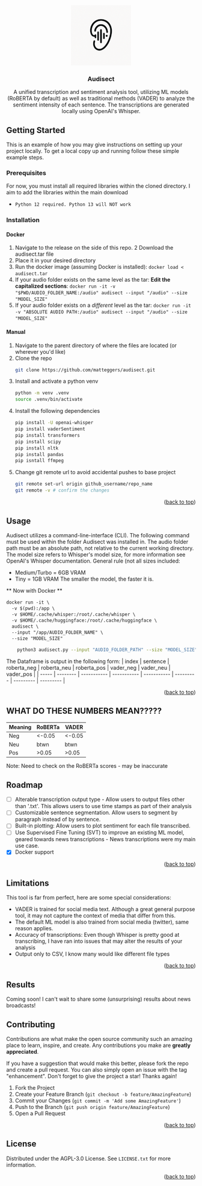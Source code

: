 <!-- Improved compatibility of back to top link: See: https://github.com/othneildrew/Best-README-Template/pull/73 -->
<a id="readme-top"></a>
<!--
*** Thanks for checking out the Best-README-Template. If you have a suggestion
*** that would make this better, please fork the repo and create a pull request
*** or simply open an issue with the tag "enhancement".
*** Don't forget to give the project a star!
*** Thanks again! Now go create something AMAZING! :D
-->



<!-- PROJECT SHIELDS -->
<!--
*** I'm using markdown "reference style" links for readability.
*** Reference links are enclosed in brackets [ ] instead of parentheses ( ).
*** See the bottom of this document for the declaration of the reference variables
*** for contributors-url, forks-url, etc. This is an optional, concise syntax you may use.
*** https://www.markdownguide.org/basic-syntax/#reference-style-links

[![Contributors][contributors-shield]][contributors-url]
[![Forks][forks-shield]][forks-url]
[![Stargazers][stars-shield]][stars-url]
[![Issues][issues-shield]][issues-url]
[![project_license][license-shield]][license-url]
[![LinkedIn][linkedin-shield]][linkedin-url]
-->


<!-- PROJECT LOGO -->
<br />
<div align="center">
  <a href="https://github.com/github_username/repo_name">
    <img src="images/audisectLogoTwo.png" alt="Logo" width="160" height="160">
  </a>

<h3 align="center">Audisect</h3>

  <p align="center">
    A unified transcription and sentiment analysis tool, utilizing ML models (RoBERTA by default) as well as traditional methods (VADER) to analyze the sentiment intensity of each sentence. The transcriptions are generated locally using OpenAI's Whisper.
    <br />
    <!--
    <a href="https://github.com/github_username/repo_name"><strong>Explore the docs »</strong></a>
    <br />
    <br />
    <a href="https://github.com/github_username/repo_name">View Demo</a>
    &middot;
    <a href="https://github.com/github_username/repo_name/issues/new?labels=bug&template=bug-report---.md">Report Bug</a>
    &middot;
    <a href="https://github.com/github_username/repo_name/issues/new?labels=enhancement&template=feature-request---.md">Request Feature</a>
    -->
  </p>
</div>



<!-- TABLE OF CONTENTS 
<details>
  <summary>Table of Contents</summary>
  <ol>
    <li>
      <a href="#about-the-project">About The Project</a>
      <ul>
        <li><a href="#built-with">Built With</a></li>
      </ul>
    </li>
    <li>
      <a href="#getting-started">Getting Started</a>
      <ul>
        <li><a href="#prerequisites">Prerequisites</a></li>
        <li><a href="#installation">Installation</a></li>
      </ul>
    </li>
    <li><a href="#usage">Usage</a></li>
    <li><a href="#roadmap">Roadmap</a></li>
    <li><a href="#contributing">Contributing</a></li>
    <li><a href="#license">License</a></li>
    <li><a href="#contact">Contact</a></li>
    <li><a href="#acknowledgments">Acknowledgments</a></li>
  </ol>
</details>
-->


<!-- ABOUT THE PROJECT 
## About The Project

[![Product Name Screen Shot][product-screenshot]](https://example.com)

Here's a blank template to get started. To avoid retyping too much info, do a search and replace with your text editor for the following: `github_username`, `repo_name`, `twitter_handle`, `linkedin_username`, `email_client`, `email`, `project_title`, `project_description`, `project_license`

<p align="right">(<a href="#readme-top">back to top</a>)</p>
-->

<!--
### Built With

* [![Next][Next.js]][Next-url]
* [![React][React.js]][React-url]
* [![Vue][Vue.js]][Vue-url]
* [![Angular][Angular.io]][Angular-url]
* [![Svelte][Svelte.dev]][Svelte-url]
* [![Laravel][Laravel.com]][Laravel-url]
* [![Bootstrap][Bootstrap.com]][Bootstrap-url]
* [![JQuery][JQuery.com]][JQuery-url]

<p align="right">(<a href="#readme-top">back to top</a>)</p>
-->


<!-- GETTING STARTED -->
## Getting Started

This is an example of how you may give instructions on setting up your project locally.
To get a local copy up and running follow these simple example steps.


### Prerequisites

For now, you must install all required libraries within the cloned directory. I aim to add the libraries within the main download

* 
  ```sh
  Python 12 required. Python 13 will NOT work
  ```

### Installation

#### Docker
1. Navigate to the release on the side of this repo.
2 Download the audisect.tar file
3. Place it in your desired directory
4. Run the docker image (assuming Docker is installed): ```docker load < audisect.tar```
5. If your audio folder exists on the same level as the tar: **Edit the capitalized sections**: ```docker run -it -v "$PWD/AUDIO_FOLDER_NAME:/audio" audisect --input "/audio" --size "MODEL_SIZE"``` 
6. If your audio folder exists on a *different* level as the tar: ```docker run -it -v "ABSOLUTE AUDIO PATH:/audio" audisect --input "/audio" --size "MODEL_SIZE"``` 

#### Manual 
1. Navigate to the parent directory of where the files are located (or wherever you'd like)
2. Clone the repo
   ```sh
   git clone https://github.com/matteggers/audisect.git
   ```
3. Install and activate a python venv
   ```sh
   python -m venv .venv
   source .venv/bin/activate
   ```
4. Install the following dependencies
   ```sh
   pip install -U openai-whisper
   pip install vaderSentiment
   pip install transformers
   pip install scipy
   pip install nltk
   pip install pandas
   pip isntall ffmpeg
   ```
5. Change git remote url to avoid accidental pushes to base project
   ```sh
   git remote set-url origin github_username/repo_name
   git remote -v # confirm the changes
   ```

<p align="right">(<a href="#readme-top">back to top</a>)</p>



<!-- USAGE EXAMPLES -->
## Usage

Audisect utilizes a command-line-interface (CLI). The following command must be used within the folder Audisect was installed in. The audio folder path must be an absolute path, not relative to the current working directory. The model size refers to Whisper's model size, for more information see OpenAI's Whisper documentation.
General rule (not all sizes included: 
* Medium/Turbo = 6GB VRAM
* Tiny         = 1GB VRAM
The smaller the model, the faster it is.

** Now with Docker **
```
docker run -it \
  -v $(pwd):/app \
  -v $HOME/.cache/whisper:/root/.cache/whisper \
  -v $HOME/.cache/huggingface:/root/.cache/huggingface \
  audisect \
  --input "/app/AUDIO_FOLDER_NAME" \
  --size "MODEL_SIZE"
```


```sh
    python3 audisect.py --input "AUDIO_FOLDER_PATH" --size "MODEL_SIZE"
```
The Dataframe is output in the following form:
| index | sentence | roberta_neg | roberta_neu | roberta_pos | vader_neg | vader_neu | vader_pos | 
| ----- | -------- | ----------- | ----------- | ----------- | --------- | --------- | --------- | 

<p align="right">(<a href="#readme-top">back to top</a>)</p>

## WHAT DO THESE NUMBERS MEAN?????

| Meaning | RoBERTa | VADER | 
| ------- | ------- | ----- |
|   Neg   | <-0.05  | <-0.05|
|   Neu   | btwn    | btwn  |
|   Pos   | >0.05   | >0.05 |

Note: Need to check on the RoBERTa scores - may be inaccurate

<!-- ROADMAP -->
## Roadmap

- [ ] Alterable transcription output type - Allow users to output files other than      '.txt'. This allows users to use time stamps as part of their analysis
- [ ] Customizable sentence segmentation. Allow users to segment by paragraph instead of by sentence.
- [ ] Built-in plotting: Allow users to plot sentiment for each file transcribed.
- [ ] Use Supervised Fine Tuning (SVT) to improve an existing ML model, geared towards news transcriptions - News transcriptions were my main use case.
- [X] Docker support
<p align="right">(<a href="#readme-top">back to top</a>)</p>

## Limitations
This tool is far from perfect, here are some special considerations:
- VADER is trained for social media text. Although a great general purpose tool, it may not capture the context of media that differ from this.
- The default ML model is also trained from social media (twitter), same reason applies.
- Accuracy of transcriptions: Even though Whisper is pretty good at transcribing, I have ran into issues that may alter the results of your analysis
- Output only to CSV, I know many would like different file types
<p align="right">(<a href="#readme-top">back to top</a>)</p>


## Results
Coming soon! I can't wait to share some (unsurprising) results about news broadcasts!


<!-- CONTRIBUTING -->
## Contributing

Contributions are what make the open source community such an amazing place to learn, inspire, and create. Any contributions you make are **greatly appreciated**.

If you have a suggestion that would make this better, please fork the repo and create a pull request. You can also simply open an issue with the tag "enhancement".
Don't forget to give the project a star! Thanks again!

1. Fork the Project
2. Create your Feature Branch (`git checkout -b feature/AmazingFeature`)
3. Commit your Changes (`git commit -m 'Add some AmazingFeature'`)
4. Push to the Branch (`git push origin feature/AmazingFeature`)
5. Open a Pull Request

<p align="right">(<a href="#readme-top">back to top</a>)</p>

<!--
### Top contributors:

<a href="https://github.com/github_username/repo_name/graphs/contributors">
  <img src="https://contrib.rocks/image?repo=github_username/repo_name" alt="contrib.rocks image" />
</a>

-->

<!-- LICENSE -->
## License

Distributed under the AGPL-3.0 License. See `LICENSE.txt` for more information.

<p align="right">(<a href="#readme-top">back to top</a>)</p>



<!-- CONTACT
## Contact

Your Name - [@twitter_handle](https://twitter.com/twitter_handle) - email@email_client.com

Project Link: [https://github.com/github_username/repo_name](https://github.com/github_username/repo_name)

<p align="right">(<a href="#readme-top">back to top</a>)</p>
 -->


<!-- ACKNOWLEDGMENTS 
## Acknowledgments

* []()
* []()
* []()

<p align="right">(<a href="#readme-top">back to top</a>)</p>

-->

<!-- MARKDOWN LINKS & IMAGES -->
<!-- https://www.markdownguide.org/basic-syntax/#reference-style-links -->

